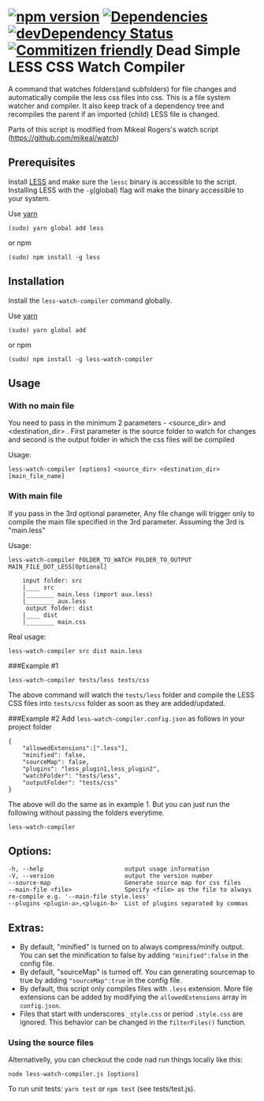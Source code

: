 [![npm version](https://badge.fury.io/js/less-watch-compiler.svg)](https://badge.fury.io/js/less-watch-compiler) [![Dependencies](https://david-dm.org/jonycheung/deadsimple-less-watch-compiler.svg)](https://david-dm.org/jonycheung/less-watch-compiler) [![devDependency Status](https://david-dm.org/jonycheung/deadsimple-less-watch-compiler/dev-status.svg)](https://david-dm.org/jonycheung/less-watch-compiler#info=devDependencies) [![Commitizen friendly](https://img.shields.io/badge/commitizen-friendly-brightgreen.svg)](http://commitizen.github.io/cz-cli/)
Dead Simple LESS CSS Watch Compiler
===================

A command that watches folders(and subfolders) for file changes and automatically compile the less css files into css. This is a file system watcher and compiler. It also keep track of a dependency tree and recompiles the parent if an imported (child) LESS file is changed.

Parts of this script is modified from Mikeal Rogers's watch script (https://github.com/mikeal/watch)

## Prerequisites
Install [LESS](http://www.lesscss.org/) and make sure the `lessc` binary is accessible to the script. Installing LESS with the `-g`(global) flag will make the binary accessible to your system.

Use [yarn](https://yarnpkg.com/) 

```
(sudo) yarn global add less
```
or npm

```
(sudo) npm install -g less
```



## Installation
Install the `less-watch-compiler` command globally.

Use [yarn](https://yarnpkg.com/) 

```
(sudo) yarn global add
```
or npm

```
(sudo) npm install -g less-watch-compiler
```

## Usage
### With no main file 
You need to pass in the minimum 2 parameters - <source_dir> and <destination_dir> . First parameter is the source folder to watch for changes and second is the output folder in which the css files will be compiled

Usage:
```
less-watch-compiler [options] <source_dir> <destination_dir> [main_file_name]
```

### With main file
If you pass in the 3rd optional parameter, Any file change will trigger only to compile the main file specified in the 3rd parameter.
Assuming the 3rd is "main.less" 

Usage:
```
less-watch-compiler FOLDER_TO_WATCH FOLDER_TO_OUTPUT MAIN_FILE_DOT_LESS[Optional]
```

		
		input folder: src
		|____ src
		|________ main.less (import aux.less)
		|________ aux.less
		 output folder: dist
		|____ dist
		|________ main.css
        

Real usage:
```
less-watch-compiler src dist main.less
```
###Example #1
```
less-watch-compiler tests/less tests/css
```
The above command will watch the `tests/less` folder and compile the LESS CSS files into `tests/css` folder as soon as they are added/updated.

###Example #2
Add `less-watch-compiler.config.json` as follows in your project folder

```
{
    "allowedExtensions":[".less"],
    "minified": false,
    "sourceMap": false,
    "plugins": "less_plugin1,less_plugin2",
    "watchFolder": "tests/less",
    "outputFolder": "tests/css"
}
```

The above will do the same as in example 1. But you can just run the following without passing the folders everytime.

```
less-watch-compiler
```

## Options:

    -h, --help                       output usage information
    -V, --version                    output the version number
    --source-map                     Generate source map for css files
    --main-file <file>               Specify <file> as the file to always re-compile e.g. '--main-file style.less'
    --plugins <plugin-a>,<plugin-b>  List of plugins separated by commas

## Extras:
* By default, "minified" is turned on to always compress/minify output. You can set the minification to false by adding `"minified":false` in the config file.
* By default, "sourceMap" is turned off. You can generating sourcemap to true by adding `"sourceMap":true` in the config file.
* By default, this script only compiles files with `.less` extension. More file extensions can be added by modifying the `allowedExtensions` array in `config.json`.
* Files that start with underscores `_style.css` or period `.style.css` are ignored. This behavior can be changed in the `filterFiles()` function.


### Using the source files
Alternativelly, you can checkout the code nad run things locally like this:

```
node less-watch-compiler.js [options]
```

To run unit tests: `yarn test` or `npm test` (see tests/test.js).
